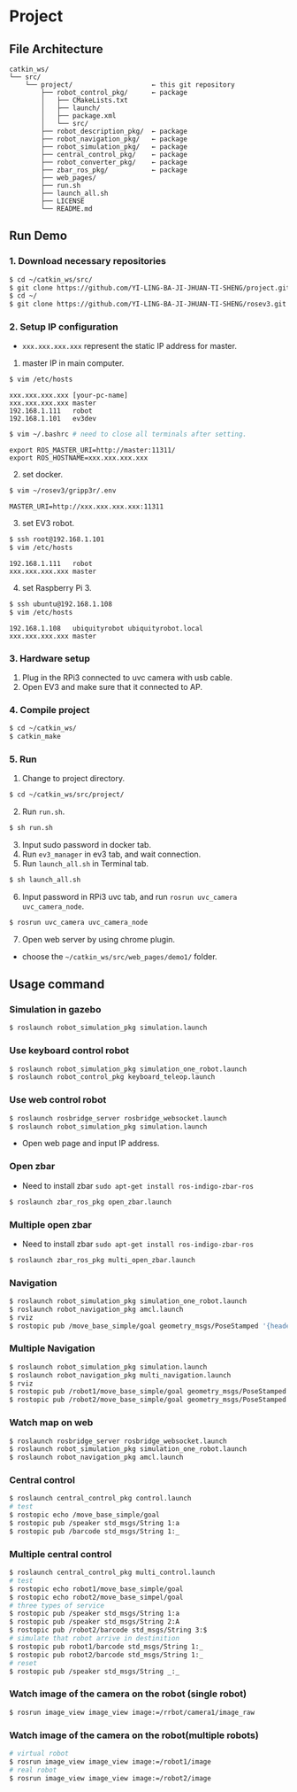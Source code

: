 # Project

## File Architecture
```
catkin_ws/
└── src/
    └── project/                    ← this git repository
        ├── robot_control_pkg/      ← package
        │   ├── CMakeLists.txt
        │   ├── launch/
        │   ├── package.xml
        │   └── src/
        ├── robot_description_pkg/  ← package
        ├── robot_navigation_pkg/   ← package
        ├── robot_simulation_pkg/   ← package
        ├── central_control_pkg/    ← package
        ├── robot_converter_pkg/    ← package
        ├── zbar_ros_pkg/           ← package
        ├── web_pages/
        ├── run.sh
        ├── launch_all.sh
        ├── LICENSE
        └── README.md
```

## Run Demo

### 1. Download necessary repositories

```bash
$ cd ~/catkin_ws/src/
$ git clone https://github.com/YI-LING-BA-JI-JHUAN-TI-SHENG/project.git
$ cd ~/
$ git clone https://github.com/YI-LING-BA-JI-JHUAN-TI-SHENG/rosev3.git
```

### 2. Setup IP configuration

+ `xxx.xxx.xxx.xxx` represent the static IP address for master.

1. master IP in main computer.
```bash
$ vim /etc/hosts
```
```
xxx.xxx.xxx.xxx [your-pc-name]
xxx.xxx.xxx.xxx master
192.168.1.111   robot
192.168.1.101   ev3dev
```
```bash
$ vim ~/.bashrc # need to close all terminals after setting.
```
```
export ROS_MASTER_URI=http://master:11311/
export ROS_HOSTNAME=xxx.xxx.xxx.xxx
```

2. set docker.
```bash
$ vim ~/rosev3/gripp3r/.env
```
```
MASTER_URI=http://xxx.xxx.xxx.xxx:11311
```

3. set EV3 robot.
```bash
$ ssh root@192.168.1.101
$ vim /etc/hosts
```
```
192.168.1.111   robot
xxx.xxx.xxx.xxx master
```

4. set Raspberry Pi 3.
```bash
$ ssh ubuntu@192.168.1.108
$ vim /etc/hosts
```
```
192.168.1.108   ubiquityrobot ubiquityrobot.local
xxx.xxx.xxx.xxx master
```

### 3. Hardware setup

1. Plug in the RPi3 connected to uvc camera with usb cable.
2. Open EV3 and make sure that it connected to AP.

### 4. Compile project

```bash
$ cd ~/catkin_ws/
$ catkin_make
```

### 5. Run

1. Change to project directory.
```bash
$ cd ~/catkin_ws/src/project/
```

2. Run `run.sh`.
```bash
$ sh run.sh
```

3. Input sudo password in docker tab.
4. Run `ev3_manager` in ev3 tab, and wait connection.
5. Run `launch_all.sh` in Terminal tab.
```bash
$ sh launch_all.sh
```

6. Input password in RPi3 uvc tab, and run `rosrun uvc_camera uvc_camera_node`.
```bash
$ rosrun uvc_camera uvc_camera_node
```

7. Open web server by using chrome plugin.
  + choose the `~/catkin_ws/src/web_pages/demo1/` folder.

## Usage command

### Simulation in gazebo

```sh
$ roslaunch robot_simulation_pkg simulation.launch
```

### Use keyboard control robot

```sh
$ roslaunch robot_simulation_pkg simulation_one_robot.launch
$ roslaunch robot_control_pkg keyboard_teleop.launch
```

### Use web control robot

```sh
$ roslaunch rosbridge_server rosbridge_websocket.launch
$ roslaunch robot_simulation_pkg simulation.launch
```

+ Open web page and input IP address.

### Open zbar

+ Need to install zbar `sudo apt-get install ros-indigo-zbar-ros`

```sh
$ roslaunch zbar_ros_pkg open_zbar.launch
```

### Multiple open zbar

+ Need to install zbar `sudo apt-get install ros-indigo-zbar-ros`

```sh
$ roslaunch zbar_ros_pkg multi_open_zbar.launch
```

### Navigation

```sh
$ roslaunch robot_simulation_pkg simulation_one_robot.launch
$ roslaunch robot_navigation_pkg amcl.launch
$ rviz
$ rostopic pub /move_base_simple/goal geometry_msgs/PoseStamped '{header: {stamp: now, frame_id: "map"}, pose: {position: {x: 1.0, y: 0.0, z: 0.0}, orientation: {w: 1.0}}}'
```
### Multiple Navigation

```sh
$ roslaunch robot_simulation_pkg simulation.launch
$ roslaunch robot_navigation_pkg multi_navigation.launch
$ rviz
$ rostopic pub /robot1/move_base_simple/goal geometry_msgs/PoseStamped '{header: {stamp: now, frame_id: "map"}, pose: {position: {x: 1.0, y: 0.0, z: 0.0}, orientation: {w: 1.0}}}'
$ rostopic pub /robot2/move_base_simple/goal geometry_msgs/PoseStamped '{header: {stamp: now, frame_id: "map"}, pose: {position: {x: 1.0, y: 0.0, z: 0.0}, orientation: {w: 1.0}}}'
```

### Watch map on web

```sh
$ roslaunch rosbridge_server rosbridge_websocket.launch
$ roslaunch robot_simulation_pkg simulation_one_robot.launch
$ roslaunch robot_navigation_pkg amcl.launch
```

### Central control

```sh
$ roslaunch central_control_pkg control.launch
# test
$ rostopic echo /move_base_simple/goal
$ rostopic pub /speaker std_msgs/String 1:a
$ rostopic pub /barcode std_msgs/String 1:_
```

### Multiple central control

```sh
$ roslaunch central_control_pkg multi_control.launch
# test
$ rostopic echo robot1/move_base_simple/goal
$ rostopic echo robot2/move_base_simpel/goal
# three types of service
$ rostopic pub /speaker std_msgs/String 1:a
$ rostopic pub /speaker std_msgs/String 2:A
$ rostopic pub /robot2/barcode std_msgs/String 3:$
# simulate that robot arrive in destinition
$ rostopic pub robot1/barcode std_msgs/String 1:_
$ rostopic pub robot2/barcode std_msgs/String 1:_
# reset
$ rostopic pub /speaker std_msgs/String _:_
```

### Watch image of the camera on the robot (single robot)
```sh
$ rosrun image_view image_view image:=/rrbot/camera1/image_raw
```

### Watch image of the camera on the robot(multiple robots)
```sh
# virtual robot
$ rosrun image_view image_view image:=/robot1/image
# real robot
$ rosrun image_view image_view image:=/robot2/image
```
